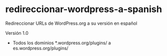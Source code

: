 # redireccionar-wordpress-a-spanish
 Redireccionar URLs de WordPress.org a su versión en español

Versión 1.0
- Todos los dominios *.wordpress.org/plugins/ a es.wordpress.org/plugins/

